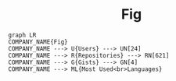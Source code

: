 <h1 align="center">Fig</h1>

```mermaid
graph LR
COMPANY_NAME{Fig}
COMPANY_NAME ---> U{Users} ---> UN[24]
COMPANY_NAME ---> R{Repositories} ---> RN[621]
COMPANY_NAME ---> G{Gists} ---> GN[4]
COMPANY_NAME ---> ML{Most Used<br>Languages}
```
